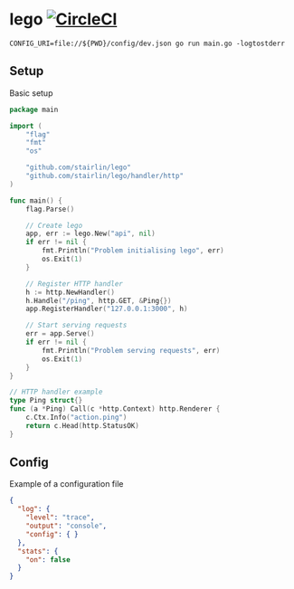 # lego [![CircleCI](https://circleci.com/gh/stairlin/lego.svg?style=svg)](https://circleci.com/gh/stairlin/lego)

```shell
CONFIG_URI=file://${PWD}/config/dev.json go run main.go -logtostderr
```

## Setup

Basic setup

```go
package main

import (
	"flag"
	"fmt"
	"os"

    "github.com/stairlin/lego"
    "github.com/stairlin/lego/handler/http"
)

func main() {
    flag.Parse()

    // Create lego
    app, err := lego.New("api", nil)
    if err != nil {
        fmt.Println("Problem initialising lego", err)
        os.Exit(1)
    }

    // Register HTTP handler
    h := http.NewHandler()
    h.Handle("/ping", http.GET, &Ping{})
    app.RegisterHandler("127.0.0.1:3000", h)

    // Start serving requests
    err = app.Serve()
    if err != nil {
        fmt.Println("Problem serving requests", err)
        os.Exit(1)
    }
}

// HTTP handler example
type Ping struct{}
func (a *Ping) Call(c *http.Context) http.Renderer {
    c.Ctx.Info("action.ping")
    return c.Head(http.StatusOK)
}
```

## Config

Example of a configuration file

```json
{
  "log": {
    "level": "trace",
    "output": "console",
    "config": { }
  },
  "stats": {
    "on": false
  }
}
```

